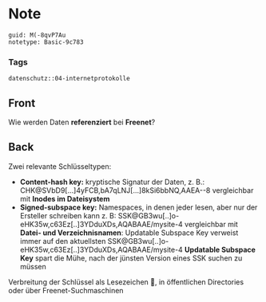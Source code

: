 # Note
```
guid: M(-8qvP7Au
notetype: Basic-9c783
```

### Tags
```
datenschutz::04-internetprotokolle
```

## Front
Wie werden Daten <b>referenziert</b> bei <b>Freenet</b>?

## Back
Zwei relevante Schlüsseltypen:
<ul>
  <li><b>Content-hash key:</b> kryptische Signatur der Daten, z.
  B.: CHK@SVbD9[...]4yFCB,bA7qLNJ[...]8kSi6bbNQ,AAEA--8
  vergleichbar mit <b>Inodes im Dateisystem</b>
  <li><b>Signed-subspace key:</b> Namespaces, in denen jeder lesen,
  aber nur der Ersteller schreiben kann z. B:
  SSK@GB3wu[..]o-eHK35w,c63Ez[..]3YDduXDs,AQABAAE/mysite-4
  vergleichbar mit <b>Datei- und Verzeichnisnamen</b>: Updatable
  Subspace Key verweist immer auf den aktuellsten
  SSK@GB3wu[..]o-eHK35w,c63Ez[..]3YDduXDs,AQABAAE/mysite-4
  <b>Updatable Subspace Key</b> spart die Mühe, nach der jünsten
  Version eines SSK suchen zu müssen
</ul>Verbreitung der Schlüssel als Lesezeichen 🔖, in öffentlichen
Directories oder über Freenet-Suchmaschinen

